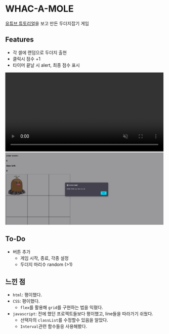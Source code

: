 # WHAC-A-MOLE
[유튜브 튜토리얼](https://www.youtube.com/watch?v=ec8vSKJuZTk&t=3896s)을 보고 만든 두더지잡기 게임
## Features
- 각 셀에 랜덤으로 두더지 출현
- 클릭시 점수 +1
- 타이머 끝날 시 alert, 최종 점수 표시
<div class="video container">
    <video width="500px" controls="true" autoplay muted>
        <source src="media/exec_video.mp4" type="video/mp4">
    </video>
</div>  

<div class="img container">
    <img src="media/img_alert.png" width=500px>
</div>  


## To-Do
- 버튼 추가
    - 게임 시작, 종료, 각종 설정
    - 두더지 마리수 random (>1)


## 느낀 점
- `html`: 평이했다.
- `CSS`: 평이했다.
    - `flex`를 활용해 `grid`를 구현하는 법을 익혔다.
- `javascript`: 전에 했던 프로젝트들보다 평이했고, line들을 따라가기 쉬웠다.
    - 선택자의 `classList`를 수정할수 있음을 알았다.
    - `Interval`관련 함수들응 사용해봤다.